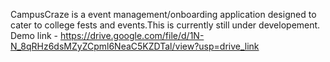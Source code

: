 CampusCraze is a event management/onboarding application designed to cater to college fests and events.This is currently still under developement.
Demo link - https://drive.google.com/file/d/1N-N_8qRHz6dsMZyZCpml6NeaC5KZDTal/view?usp=drive_link  
